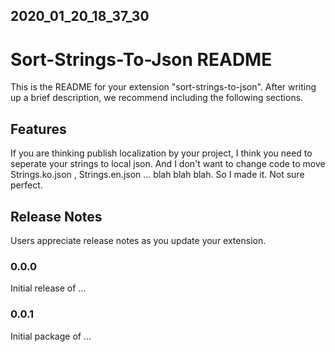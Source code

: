## 2020_01_20_18_37_30
# Sort-Strings-To-Json README

This is the README for your extension "sort-strings-to-json". After writing up a brief description, we recommend including the following sections.

## Features

If you are thinking publish localization by your project, I think you need to seperate your strings to local json. And I don't want to change code to move Strings.ko.json , Strings.en.json ... blah blah blah. So I made it. Not sure perfect.

## Release Notes

Users appreciate release notes as you update your extension.

### 0.0.0

Initial release of ...

### 0.0.1

Initial package of ...